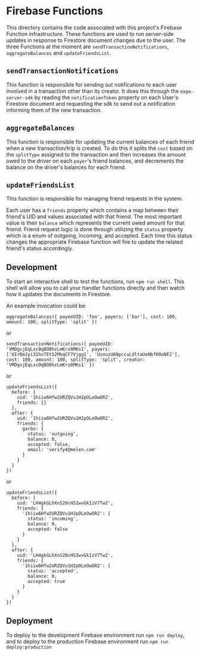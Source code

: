 # Firebase Functions

This directory contains the code associated with this project's Firebase Function infrastructure. These functions are used to run server-side updates in response to Firestore document changes due to the user. The three Functions at the moment are `sendTransactionNotifications`, `aggregateBalances` and `updateFriendsList`.

## `sendTransactionNotifications`

This function is responsible for sending out notifications to each user involved in a transaction other than its creator. It does this through the `expo-server-sdk` by reading the `notificationToken` property on each User's Firestore document and requesting the sdk to send out a notification informing them of the new transaction.


## `aggregateBalances`

This function is responsible for updating the current balances of each friend when a new transaction/trip is created. To do this it splits the `cost` based on the `splitType` assigned to the transaction and then increases the amount owed to the driver on each `payer`'s friend balances, and decrements the balance on the driver's balances for each friend.

## `updateFriendsList`

This function is responsible for managing friend requests in the system.

Each user has a `friends` property which contains a map between their friend's UID and values associated with that friend. The most important value is their `balance` which represents the current owed amount for that friend. Friend request logic is done through utilizing the `status` property which is a enum of outgoing, incoming, and accepted. Each time this status changes the appropriate Firebase function will fire to update the related friend's status accordingly.


## Development

To start an interactive shell to test the functions, run `npm run shell`. This shell will allow you to call your handler functions directly and then watch how it updates the documents in Firestore.

An example invocation could be:
```
aggregateBalances({ payeeUID: 'foo', payers: ['bar'], cost: 100, amount: 100, splitType: 'split' })
```
or
```
sendTransactionNotifications({ payeeUID: 'VMDgsjEqLxc0qBO8hzLmKrz8MKs1', payers: ['UIrBmJyi31hxTEt52MkqCF7Vjgg1', 'UvousU6NpccuLdltaUeNbfK0oNF2'], cost: 100, amount: 100, splitType: 'split', creator: 'VMDgsjEqLxc0qBO8hzLmKrz8MKs1' })
```
or
```
updateFriendsList({
  before: {
    uid: '1hiiw6Hfw2URZQVu1H2pOLeOwOR2',
    friends: {}
  },
  after: {
    uid: '1hiiw6Hfw2URZQVu1H2pOLeOwOR2',
    friends: { 
      garbo: {
        status: 'outgoing',
        balance: 0,
        accepted: false,
        email: 'verify4@melen.com'  
      }
    }
  }
})
```
or
```
updateFriendsList({
  before: {
    uid: 'LH4gkGLhXnS20cHSIwvGkIzV7Tw2',
    friends: { 
      '1hiiw6Hfw2URZQVu1H2pOLeOwOR2': {
        status: 'incoming',
        balance: 0,
        accepted: false  
      }
    }
  },
  after: {
    uid: 'LH4gkGLhXnS20cHSIwvGkIzV7Tw2',
    friends: { 
      '1hiiw6Hfw2URZQVu1H2pOLeOwOR2': {
        status: 'accepted',
        balance: 0,
        accepted: true  
      }
    }
  }
})
```

## Deployment

To deploy to the development Firebase environment run `npm run deploy`, and to deploy to the production Firebase environment run `npm run deploy:production`
